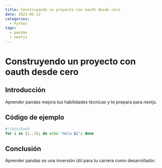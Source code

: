 ```yaml
---
title: Construyendo un proyecto con oauth desde cero
date: 2023-05-12
categories:
  - Python
tags:
  - pandas
  - nextjs
---
```


# Construyendo un proyecto con oauth desde cero

## Introducción

Aprender pandas mejora tus habilidades técnicas y te prepara para nextjs.

## Código de ejemplo

```bash
#!/bin/bash
for i in {1..5}; do echo "Hola $i"; done
```

## Conclusión

Aprender pandas es una inversión útil para tu carrera como desarrollador.